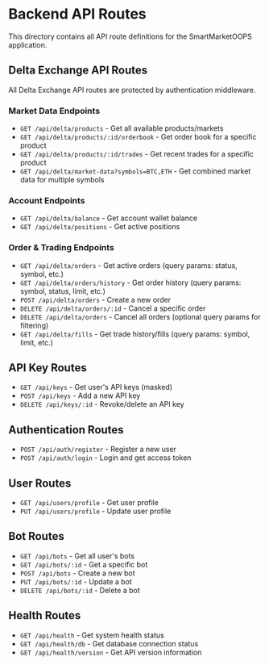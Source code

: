 # Backend API Routes

This directory contains all API route definitions for the SmartMarketOOPS application.

## Delta Exchange API Routes

All Delta Exchange API routes are protected by authentication middleware.

### Market Data Endpoints

- `GET /api/delta/products` - Get all available products/markets
- `GET /api/delta/products/:id/orderbook` - Get order book for a specific product
- `GET /api/delta/products/:id/trades` - Get recent trades for a specific product
- `GET /api/delta/market-data?symbols=BTC,ETH` - Get combined market data for multiple symbols

### Account Endpoints

- `GET /api/delta/balance` - Get account wallet balance
- `GET /api/delta/positions` - Get active positions

### Order & Trading Endpoints

- `GET /api/delta/orders` - Get active orders (query params: status, symbol, etc.)
- `GET /api/delta/orders/history` - Get order history (query params: symbol, status, limit, etc.)
- `POST /api/delta/orders` - Create a new order
- `DELETE /api/delta/orders/:id` - Cancel a specific order
- `DELETE /api/delta/orders` - Cancel all orders (optional query params for filtering)
- `GET /api/delta/fills` - Get trade history/fills (query params: symbol, limit, etc.)

## API Key Routes

- `GET /api/keys` - Get user's API keys (masked)
- `POST /api/keys` - Add a new API key
- `DELETE /api/keys/:id` - Revoke/delete an API key

## Authentication Routes

- `POST /api/auth/register` - Register a new user
- `POST /api/auth/login` - Login and get access token

## User Routes

- `GET /api/users/profile` - Get user profile
- `PUT /api/users/profile` - Update user profile

## Bot Routes

- `GET /api/bots` - Get all user's bots
- `GET /api/bots/:id` - Get a specific bot
- `POST /api/bots` - Create a new bot
- `PUT /api/bots/:id` - Update a bot
- `DELETE /api/bots/:id` - Delete a bot

## Health Routes

- `GET /api/health` - Get system health status
- `GET /api/health/db` - Get database connection status
- `GET /api/health/version` - Get API version information 